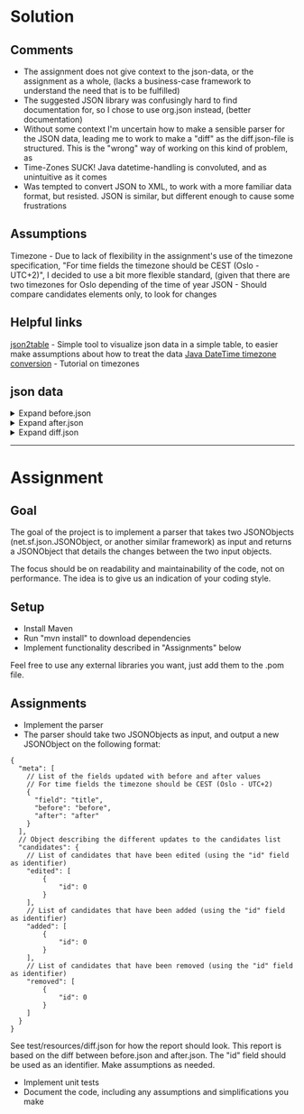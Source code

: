 # Solution

## Comments
* The assignment does not give context to the json-data, or the assignment as a whole, (lacks a business-case framework to understand the need that is to be fulfilled)
* The suggested JSON library was confusingly hard to find documentation for, so I chose to use org.json instead, (better documentation)
* Without some context I'm uncertain how to make a sensible parser for the JSON data, leading me to work to make a "diff" as the diff.json-file is structured. This is the "wrong" way of working on this kind of problem, as 
* Time-Zones SUCK! Java datetime-handling is convoluted, and as unintuitive as it comes
* Was tempted to convert JSON to XML, to work with a more familiar data format, but resisted. JSON is similar, but different enough to cause some frustrations


## Assumptions
Timezone - Due to lack of flexibility in the assignment's use of the timezone specification, "For time fields the timezone should be CEST (Oslo - UTC+2)", I decided to use a bit more flexible standard, (given that there are two timezones for Oslo depending of the time of year
JSON - Should compare candidates elements only, to look for changes

## Helpful links
[json2table](http://json2table.com) - Simple tool to visualize json data in a simple table, to easier make assumptions about how to treat the data
[Java DateTime timezone conversion](https://www.mkyong.com/java/java-convert-date-and-time-between-timezone/) - Tutorial on timezones


## json data
<details><summary>Expand before.json</summary>

```json
{
     "id": 1,
     "meta": {
       "title": "Title",
       "startTime": "2016-01-20T10:00:00Z",
       "endTime": "2016-01-20T16:00:00Z"
     },
     "candidates": [
       {
	 "id": 10,
	 "candidateName": "C1",
	 "extraTime": 0
       },
       {
	 "id": 11,
	 "candidateName": "C2",
	 "extraTime": 10
       },
       {
	 "id": 12,
	 "candidateName": "C3",
	 "extraTime": 20
       }
     ]
   }

```

</details>

<details><summary>Expand after.json</summary>

```json
{
  "id": 1,
  "meta": {
    "title": "New Title",
    "startTime": "2016-01-20T10:00:00Z",
    "endTime": "2016-01-20T18:00:00Z"
  },
  "candidates": [
    {
      "id": 10,
      "candidateName": "C1",
      "extraTime": 10
    },
    {
      "id": 11,
      "candidateName": "C5",
      "extraTime": 10
    },
    {
      "id": 13,
      "candidateName": "C4",
      "extraTime": 0
    }
  ]
}

```

</details>

<details><summary>Expand diff.json</summary>

```json
{
  "meta": [
    {
      "field": "title",
      "before": "Title",
      "after": "New Title"
    },
    {
      "field": "endTime",
      "before": "2016-01-20T18:00:00+02",
      "after": "2016-01-20T20:00:00+02"
    }
  ],
  "candidates": {
    "edited": [
      {
        "id": 10
      },
      {
        "id": 11
      }
    ],
    "added": [
      {
        "id": 13
      }
    ],
    "removed": [
      {
        "id": 12
      }
    ]
  }
}


```

</details>








___
# Assignment

## Goal
The goal of the project is to implement a parser that takes two JSONObjects (net.sf.json.JSONObject, or another similar framework) as input and returns a JSONObject that details the changes between the two input objects.

The focus should be on readability and maintainability of the code, not on performance. The idea is to give us an indication of your coding style.

## Setup
- Install Maven
- Run "mvn install" to download dependencies
- Implement functionality described in "Assignments" below

Feel free to use any external libraries you want, just add them to the .pom file.

## Assignments
- Implement the parser
- The parser should take two JSONObjects as input, and output a new JSONObject on the following format:

```
{
  "meta": [
    // List of the fields updated with before and after values
    // For time fields the timezone should be CEST (Oslo - UTC+2)
    {
      "field": "title",
      "before": "before",
      "after": "after"
    }
  ],
  // Object describing the different updates to the candidates list
  "candidates": {
    // List of candidates that have been edited (using the "id" field as identifier)
    "edited": [
        {
            "id": 0
        }
    ],
    // List of candidates that have been added (using the "id" field as identifier)
    "added": [
        {
            "id": 0
        }
   	],
   	// List of candidates that have been removed (using the "id" field as identifier)
    "removed": [
        {
            "id": 0
        }
    ]
  }
}
```
See test/resources/diff.json for how the report should look. This report is based on the diff between before.json and after.json. The "id" field should be used as an identifier. Make assumptions as needed.

- Implement unit tests
- Document the code, including any assumptions and simplifications you make